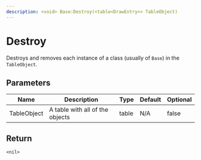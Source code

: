 ```yaml
---
description: <void> Base:Destroy(<table<DrawEntry>> TableObject)
---
```


# Destroy

Destroys and removes each instance of a class (usually of `Base`) in the `TableObject`.

## Parameters

<table><thead><tr><th>Name</th><th>Description</th><th>Type</th><th>Default</th><th data-type="checkbox">Optional</th></tr></thead><tbody><tr><td>TableObject</td><td>A table with all of the objects</td><td>table</td><td>N/A</td><td>false</td></tr></tbody></table>

## Return

`<nil>`
